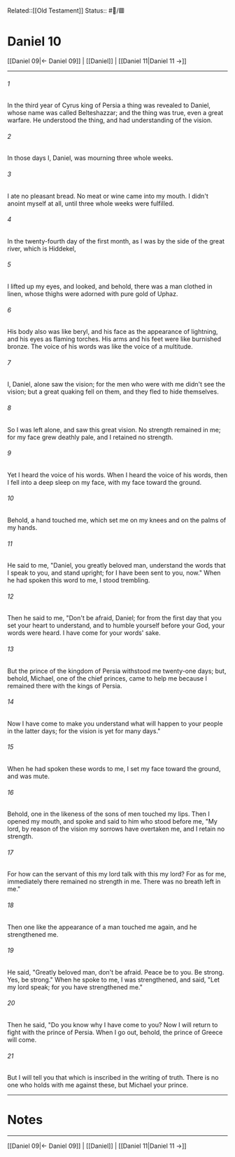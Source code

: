 Related::[[Old Testament]]
Status:: #📖/🟥
# Daniel 10

[[Daniel 09|← Daniel 09]] | [[Daniel]] | [[Daniel 11|Daniel 11 →]]
***



###### 1 
In the third year of Cyrus king of Persia a thing was revealed to Daniel, whose name was called Belteshazzar; and the thing was true, even a great warfare. He understood the thing, and had understanding of the vision. 

###### 2 
In those days I, Daniel, was mourning three whole weeks. 

###### 3 
I ate no pleasant bread. No meat or wine came into my mouth. I didn't anoint myself at all, until three whole weeks were fulfilled. 

###### 4 
In the twenty-fourth day of the first month, as I was by the side of the great river, which is Hiddekel, 

###### 5 
I lifted up my eyes, and looked, and behold, there was a man clothed in linen, whose thighs were adorned with pure gold of Uphaz. 

###### 6 
His body also was like beryl, and his face as the appearance of lightning, and his eyes as flaming torches. His arms and his feet were like burnished bronze. The voice of his words was like the voice of a multitude. 

###### 7 
I, Daniel, alone saw the vision; for the men who were with me didn't see the vision; but a great quaking fell on them, and they fled to hide themselves. 

###### 8 
So I was left alone, and saw this great vision. No strength remained in me; for my face grew deathly pale, and I retained no strength. 

###### 9 
Yet I heard the voice of his words. When I heard the voice of his words, then I fell into a deep sleep on my face, with my face toward the ground. 

###### 10 
Behold, a hand touched me, which set me on my knees and on the palms of my hands. 

###### 11 
He said to me, "Daniel, you greatly beloved man, understand the words that I speak to you, and stand upright; for I have been sent to you, now." When he had spoken this word to me, I stood trembling. 

###### 12 
Then he said to me, "Don't be afraid, Daniel; for from the first day that you set your heart to understand, and to humble yourself before your God, your words were heard. I have come for your words' sake. 

###### 13 
But the prince of the kingdom of Persia withstood me twenty-one days; but, behold, Michael, one of the chief princes, came to help me because I remained there with the kings of Persia. 

###### 14 
Now I have come to make you understand what will happen to your people in the latter days; for the vision is yet for many days." 

###### 15 
When he had spoken these words to me, I set my face toward the ground, and was mute. 

###### 16 
Behold, one in the likeness of the sons of men touched my lips. Then I opened my mouth, and spoke and said to him who stood before me, "My lord, by reason of the vision my sorrows have overtaken me, and I retain no strength. 

###### 17 
For how can the servant of this my lord talk with this my lord? For as for me, immediately there remained no strength in me. There was no breath left in me." 

###### 18 
Then one like the appearance of a man touched me again, and he strengthened me. 

###### 19 
He said, "Greatly beloved man, don't be afraid. Peace be to you. Be strong. Yes, be strong." When he spoke to me, I was strengthened, and said, "Let my lord speak; for you have strengthened me." 

###### 20 
Then he said, "Do you know why I have come to you? Now I will return to fight with the prince of Persia. When I go out, behold, the prince of Greece will come. 

###### 21 
But I will tell you that which is inscribed in the writing of truth. There is no one who holds with me against these, but Michael your prince.

---
# Notes


***
[[Daniel 09|← Daniel 09]] | [[Daniel]] | [[Daniel 11|Daniel 11 →]]
